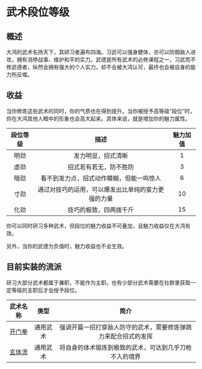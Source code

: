 # 武术段位等级

## 概述

大鸿的武术名扬天下，其研习者遍布四海。习武可以强身健体，亦可以防御敌人进攻，拥有消停战事、维护和平的实力。武德是所有武术的必修课程之一，习武而不修武德者，纵然会拥有强大的个人实力，却不会被大鸿认可，最终也会被自身的能力所反噬。

## 收益

当你修炼这些武术的同时，你的气质也在得到提升。当你被授予高等级“段位”时，你在大鸿其他人眼中的形象也会高大起来。具体来说，就是增加你的魅力属性。

段位等级|描述|魅力加值
:--:|:--:|:--:
明劲|发力明显，招式清晰|1
虚劲|招式若有若无，防不胜防|3
暗劲|看不到发力点，招式动作模糊，但能一鸣惊人|6
寸劲|通过对技巧的运用，可以爆发出比单纯的蛮力更强的力量|10
化劲|技巧的极致，四两拨千斤|15

你可以同时研习多种武术，但段位的魅力收益不可叠加，且魅力收益仅在大鸿有效。

另外，当你的武德为负值时，魅力收益也不会生效。

## 目前实装的流派

研习大部分武术都属于兼职，不能作为主职。也有少部分武术需要在社群里获取一定等级的主职后才会授予段位。

武术名称|类型|简介
:--:|:--:|:--:
<a href="../Martial_Arts/Gatebuster" target="_blank">开门拳</a>|通用武术|强调开篇一招打穿敌人防守的武术，需要修炼弹跳力来配合招式的发挥
<a href="../Martial_Arts/Xuanti Genre" target="_blank">玄体流</a>|通用武术|将自身的体术锻炼到极致的武术，可达到几乎刀枪不入的境界
